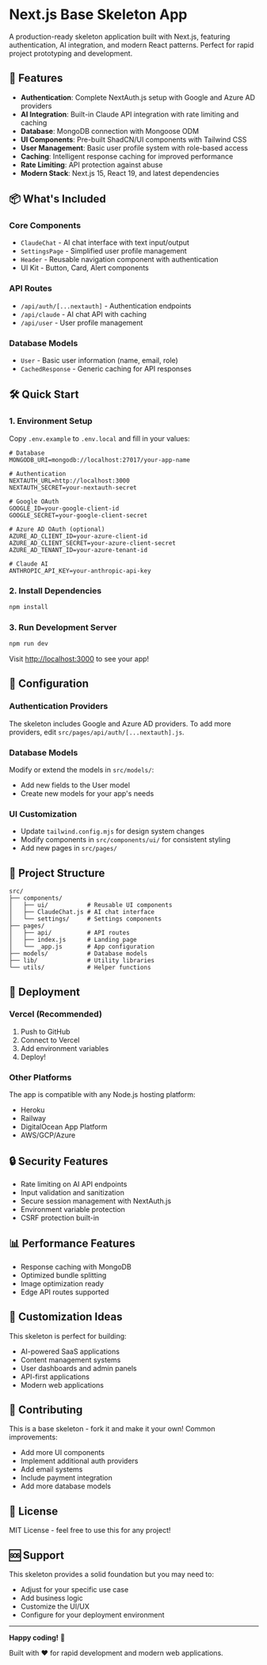 # Next.js Base Skeleton App

A production-ready skeleton application built with Next.js, featuring authentication, AI integration, and modern React patterns. Perfect for rapid project prototyping and development.

## 🚀 Features

- **Authentication**: Complete NextAuth.js setup with Google and Azure AD providers
- **AI Integration**: Built-in Claude API integration with rate limiting and caching
- **Database**: MongoDB connection with Mongoose ODM
- **UI Components**: Pre-built ShadCN/UI components with Tailwind CSS
- **User Management**: Basic user profile system with role-based access
- **Caching**: Intelligent response caching for improved performance
- **Rate Limiting**: API protection against abuse
- **Modern Stack**: Next.js 15, React 19, and latest dependencies

## 📦 What's Included

### Core Components
- `ClaudeChat` - AI chat interface with text input/output
- `SettingsPage` - Simplified user profile management
- `Header` - Reusable navigation component with authentication
- UI Kit - Button, Card, Alert components

### API Routes
- `/api/auth/[...nextauth]` - Authentication endpoints
- `/api/claude` - AI chat API with caching
- `/api/user` - User profile management

### Database Models
- `User` - Basic user information (name, email, role)
- `CachedResponse` - Generic caching for API responses

## 🛠️ Quick Start

### 1. Environment Setup

Copy `.env.example` to `.env.local` and fill in your values:

```env
# Database
MONGODB_URI=mongodb://localhost:27017/your-app-name

# Authentication
NEXTAUTH_URL=http://localhost:3000
NEXTAUTH_SECRET=your-nextauth-secret

# Google OAuth
GOOGLE_ID=your-google-client-id
GOOGLE_SECRET=your-google-client-secret

# Azure AD OAuth (optional)
AZURE_AD_CLIENT_ID=your-azure-client-id
AZURE_AD_CLIENT_SECRET=your-azure-client-secret
AZURE_AD_TENANT_ID=your-azure-tenant-id

# Claude AI
ANTHROPIC_API_KEY=your-anthropic-api-key
```

### 2. Install Dependencies

```bash
npm install
```

### 3. Run Development Server

```bash
npm run dev
```

Visit [http://localhost:3000](http://localhost:3000) to see your app!

## 🔧 Configuration

### Authentication Providers

The skeleton includes Google and Azure AD providers. To add more providers, edit `src/pages/api/auth/[...nextauth].js`.

### Database Models

Modify or extend the models in `src/models/`:
- Add new fields to the User model
- Create new models for your app's needs

### UI Customization

- Update `tailwind.config.mjs` for design system changes
- Modify components in `src/components/ui/` for consistent styling
- Add new pages in `src/pages/`

## 📁 Project Structure

```
src/
├── components/
│   ├── ui/           # Reusable UI components
│   ├── ClaudeChat.js # AI chat interface
│   └── settings/     # Settings components
├── pages/
│   ├── api/          # API routes
│   ├── index.js      # Landing page
│   └── _app.js       # App configuration
├── models/           # Database models
├── lib/              # Utility libraries
└── utils/            # Helper functions
```

## 🚀 Deployment

### Vercel (Recommended)

1. Push to GitHub
2. Connect to Vercel
3. Add environment variables
4. Deploy!

### Other Platforms

The app is compatible with any Node.js hosting platform:
- Heroku
- Railway
- DigitalOcean App Platform
- AWS/GCP/Azure

## 🔒 Security Features

- Rate limiting on AI API endpoints
- Input validation and sanitization
- Secure session management with NextAuth.js
- Environment variable protection
- CSRF protection built-in

## 📊 Performance Features

- Response caching with MongoDB
- Optimized bundle splitting
- Image optimization ready
- Edge API routes supported

## 🎨 Customization Ideas

This skeleton is perfect for building:
- AI-powered SaaS applications
- Content management systems
- User dashboards and admin panels
- API-first applications
- Modern web applications

## 🤝 Contributing

This is a base skeleton - fork it and make it your own! Common improvements:
- Add more UI components
- Implement additional auth providers
- Add email systems
- Include payment integration
- Add more database models

## 📝 License

MIT License - feel free to use this for any project!

## 🆘 Support

This skeleton provides a solid foundation but you may need to:
- Adjust for your specific use case
- Add business logic
- Customize the UI/UX
- Configure for your deployment environment

---

**Happy coding!** 🎉

Built with ❤️ for rapid development and modern web applications.
